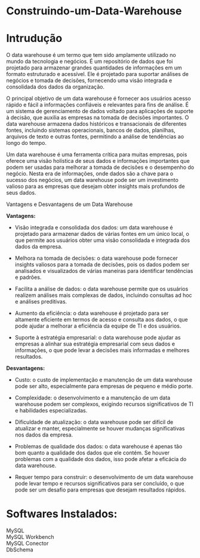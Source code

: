 # Construindo-um-Data-Warehouse


<h1>Intrudução</h1>


O data warehouse é um termo que tem sido amplamente utilizado no mundo da tecnologia e negócios. É um repositório de dados que foi projetado para armazenar grandes quantidades de informações em um formato estruturado e acessível. Ele é projetado para suportar análises de negócios e tomada de decisões, fornecendo uma visão integrada e consolidada dos dados da organização.

O principal objetivo de um data warehouse é fornecer aos usuários acesso rápido e fácil a informações confiáveis e relevantes para fins de análise. É um sistema de gerenciamento de dados voltado para aplicações de suporte à decisão, que auxilia as empresas na tomada de decisões importantes. O data warehouse armazena dados históricos e transacionais de diferentes fontes, incluindo sistemas operacionais, bancos de dados, planilhas, arquivos de texto e outras fontes, permitindo a análise de tendências ao longo do tempo.

Um data warehouse é uma ferramenta crítica para muitas empresas, pois oferece uma visão holística de seus dados e informações importantes que podem ser usadas para melhorar a tomada de decisões e o desempenho do negócio. Nesta era de informações, onde dados são a chave para o sucesso dos negócios, um data warehouse pode ser um investimento valioso para as empresas que desejam obter insights mais profundos de seus dados.


Vantagens e Desvantagens de um Data Warehouse

<b>Vantagens:</b>

 - Visão integrada e consolidada dos dados: um data warehouse é projetado para armazenar dados de várias fontes em um único local, o que permite aos usuários obter uma visão consolidada e integrada dos dados da empresa.

 - Melhora na tomada de decisões: o data warehouse pode fornecer insights valiosos para a tomada de decisões, pois os dados podem ser analisados e visualizados de várias maneiras para identificar tendências e padrões.

 - Facilita a análise de dados: o data warehouse permite que os usuários realizem análises mais complexas de dados, incluindo consultas ad hoc e análises preditivas.

 - Aumento da eficiência: o data warehouse é projetado para ser altamente eficiente em termos de acesso e consulta aos dados, o que pode ajudar a melhorar a eficiência da equipe de TI e dos usuários.

 - Suporte à estratégia empresarial: o data warehouse pode ajudar as empresas a alinhar sua estratégia empresarial com seus dados e informações, o que pode levar a decisões mais informadas e melhores resultados.

<b>Desvantagens:</b>

 - Custo: o custo de implementação e manutenção de um data warehouse pode ser alto, especialmente para empresas de pequeno e médio porte.

 - Complexidade: o desenvolvimento e a manutenção de um data warehouse podem ser complexos, exigindo recursos significativos de TI e habilidades especializadas.

 - Dificuldade de atualização: o data warehouse pode ser difícil de atualizar e manter, especialmente se houver mudanças significativas nos dados da empresa.

 - Problemas de qualidade dos dados: o data warehouse é apenas tão bom quanto a qualidade dos dados que ele contém. Se houver problemas com a qualidade dos dados, isso pode afetar a eficácia do data warehouse.

 - Requer tempo para construir: o desenvolvimento de um data warehouse pode levar tempo e recursos significativos para ser concluído, o que pode ser um desafio para empresas que desejam resultados rápidos.



 
<h1>Softwares Instalados:</h1>

 MySQL<br>
 MySQL Workbench<br>
 MySQL Conector<br>
 DbSchema<br>
